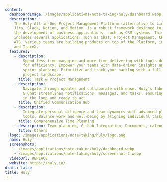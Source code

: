 ```yaml
---
content:
  dashboardImage: /images/applications/note-taking/huly/dashboard.webp
  description:
    The Huly All-in-One Project Management Platform (alternative to Linear,
    Jira, Slack, Notion, and Motion) is a robust framework designed to accelerate
    the development of business applications, such as CRM systems. This repository
    includes several applications, such as Chat, Project Management, CRM, HRM, and
    ATS. Various teams are building products on top of the Platform, including Huly
    and TraceX.
  features:
    - description:
        Spend less time managing and more time delivering with tools designed
        for efficiency. Empower your teams with data-driven insights and streamlined
        sprint planning. Prioritize and track your backlog with a full view of your
        project landscape.
      title: Task & Project Management
    - description:
        Navigate through updates and collaborate with ease. Huly's Inbox
        & Chat streamlines notifications, messages, and tasks, ensuring you're always
        in the loop and ready to act.
      title: Unified Communication Hub
    - description:
        Integrate personal diligence and team dynamics with advanced planning
        tools. Balance work and well-being by aligning individual tasks with team goals.
      title: Comprehensive Time Planning
    - description: Team planning, Github Integration, Documents, calendar, and spotlight
      title: Others
  logo: /images/applications/note-taking/huly/logo.png
  name: Huly
  screenshots:
    - /images/applications/note-taking/huly/dashboard.webp
    - /images/applications/note-taking/huly/screenshot-2.webp
  videoUrl: REPLACE
  website: https://huly.io/
draft: false
title: Huly
---
```

